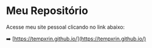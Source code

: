 # Meu Repositório

Acesse meu site pessoal clicando no link abaixo:

➡️ [https://tempxrin.github.io/](https://tempxrin.github.io/)
